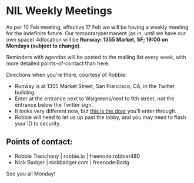 NIL Weekly Meetings
===================

As per 10 Feb meeting, effective 17 Feb we will be having a weekly meeting for the indefinite future.  Our temporarypermanent (as in, until we have our own space) 4dlocation will be **Runway: 1355 Market, SF; 19:00 on Mondays (subject to change)**.

Reminders with agendas will be posted to the mailing list every week, with more detailed points-of-contact than here.

Directions when you're there, courtesy of Robbie:

* Runway is at 1355 Market Street, San Francisco, CA, in the Twitter building.
* Enter at the entrance next to Walgreens/next to 9th street, not the entrance below the Twitter sign.
* It looks very different now, but [this is the door](https://www.google.com/maps/@37.777222,-122.41669,3a,90y,139.61h,88.01t/data=%213m4%211e1%213m2%211sFhlf5vpHXjRKuiDxTxPRQw%212e0) you'll enter through.
* Robbie will need to let us up past the lobby, and you may need to flash your ID to security.

Points of contact:
------------------

* Robbie Trencheny | robbie.io | freenode:robbiet480
* Nick Badger | nickbadger.com | freenode:Badg

See you all Monday!